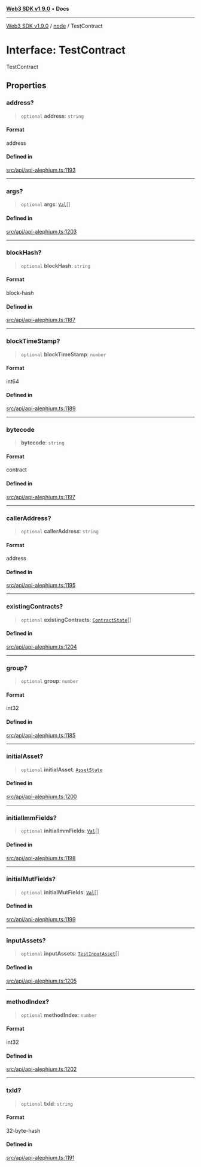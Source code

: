 [**Web3 SDK v1.9.0**](../../../README.md) • **Docs**

***

[Web3 SDK v1.9.0](../../../globals.md) / [node](../README.md) / TestContract

# Interface: TestContract

TestContract

## Properties

### address?

> `optional` **address**: `string`

#### Format

address

#### Defined in

[src/api/api-alephium.ts:1193](https://github.com/Mystic-Nayy/alephium-web3/blob/c1afd789a197ce5fe21f08c2965942090157c33d/packages/web3/src/api/api-alephium.ts#L1193)

***

### args?

> `optional` **args**: [`Val`](../type-aliases/Val.md)[]

#### Defined in

[src/api/api-alephium.ts:1203](https://github.com/Mystic-Nayy/alephium-web3/blob/c1afd789a197ce5fe21f08c2965942090157c33d/packages/web3/src/api/api-alephium.ts#L1203)

***

### blockHash?

> `optional` **blockHash**: `string`

#### Format

block-hash

#### Defined in

[src/api/api-alephium.ts:1187](https://github.com/Mystic-Nayy/alephium-web3/blob/c1afd789a197ce5fe21f08c2965942090157c33d/packages/web3/src/api/api-alephium.ts#L1187)

***

### blockTimeStamp?

> `optional` **blockTimeStamp**: `number`

#### Format

int64

#### Defined in

[src/api/api-alephium.ts:1189](https://github.com/Mystic-Nayy/alephium-web3/blob/c1afd789a197ce5fe21f08c2965942090157c33d/packages/web3/src/api/api-alephium.ts#L1189)

***

### bytecode

> **bytecode**: `string`

#### Format

contract

#### Defined in

[src/api/api-alephium.ts:1197](https://github.com/Mystic-Nayy/alephium-web3/blob/c1afd789a197ce5fe21f08c2965942090157c33d/packages/web3/src/api/api-alephium.ts#L1197)

***

### callerAddress?

> `optional` **callerAddress**: `string`

#### Format

address

#### Defined in

[src/api/api-alephium.ts:1195](https://github.com/Mystic-Nayy/alephium-web3/blob/c1afd789a197ce5fe21f08c2965942090157c33d/packages/web3/src/api/api-alephium.ts#L1195)

***

### existingContracts?

> `optional` **existingContracts**: [`ContractState`](ContractState.md)[]

#### Defined in

[src/api/api-alephium.ts:1204](https://github.com/Mystic-Nayy/alephium-web3/blob/c1afd789a197ce5fe21f08c2965942090157c33d/packages/web3/src/api/api-alephium.ts#L1204)

***

### group?

> `optional` **group**: `number`

#### Format

int32

#### Defined in

[src/api/api-alephium.ts:1185](https://github.com/Mystic-Nayy/alephium-web3/blob/c1afd789a197ce5fe21f08c2965942090157c33d/packages/web3/src/api/api-alephium.ts#L1185)

***

### initialAsset?

> `optional` **initialAsset**: [`AssetState`](AssetState.md)

#### Defined in

[src/api/api-alephium.ts:1200](https://github.com/Mystic-Nayy/alephium-web3/blob/c1afd789a197ce5fe21f08c2965942090157c33d/packages/web3/src/api/api-alephium.ts#L1200)

***

### initialImmFields?

> `optional` **initialImmFields**: [`Val`](../type-aliases/Val.md)[]

#### Defined in

[src/api/api-alephium.ts:1198](https://github.com/Mystic-Nayy/alephium-web3/blob/c1afd789a197ce5fe21f08c2965942090157c33d/packages/web3/src/api/api-alephium.ts#L1198)

***

### initialMutFields?

> `optional` **initialMutFields**: [`Val`](../type-aliases/Val.md)[]

#### Defined in

[src/api/api-alephium.ts:1199](https://github.com/Mystic-Nayy/alephium-web3/blob/c1afd789a197ce5fe21f08c2965942090157c33d/packages/web3/src/api/api-alephium.ts#L1199)

***

### inputAssets?

> `optional` **inputAssets**: [`TestInputAsset`](TestInputAsset.md)[]

#### Defined in

[src/api/api-alephium.ts:1205](https://github.com/Mystic-Nayy/alephium-web3/blob/c1afd789a197ce5fe21f08c2965942090157c33d/packages/web3/src/api/api-alephium.ts#L1205)

***

### methodIndex?

> `optional` **methodIndex**: `number`

#### Format

int32

#### Defined in

[src/api/api-alephium.ts:1202](https://github.com/Mystic-Nayy/alephium-web3/blob/c1afd789a197ce5fe21f08c2965942090157c33d/packages/web3/src/api/api-alephium.ts#L1202)

***

### txId?

> `optional` **txId**: `string`

#### Format

32-byte-hash

#### Defined in

[src/api/api-alephium.ts:1191](https://github.com/Mystic-Nayy/alephium-web3/blob/c1afd789a197ce5fe21f08c2965942090157c33d/packages/web3/src/api/api-alephium.ts#L1191)
